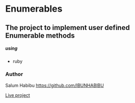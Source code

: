 # Enumerables
## The project to implement user defined Enumerable methods
##### using 
* ruby
###  Author 
Salum Habibu https://github.com/IBUNHABIBU

[ Live project ](https://repl.it/@IBUNHABIBU/Enumerables)
